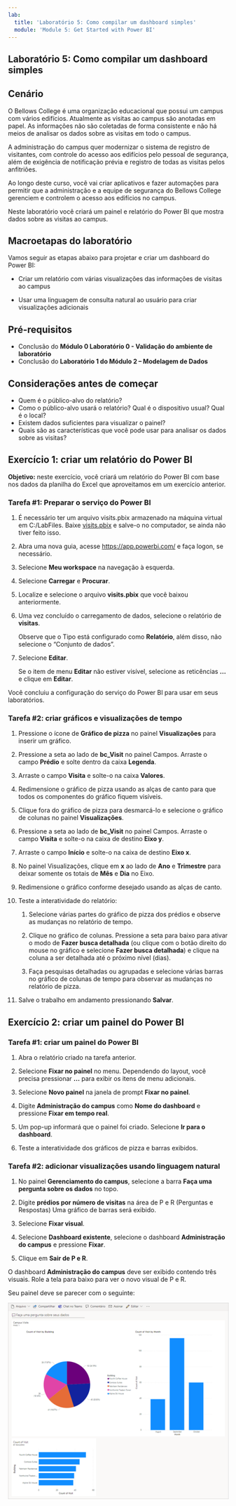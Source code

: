 ```yaml
---
lab:
  title: 'Laboratório 5: Como compilar um dashboard simples'
  module: 'Module 5: Get Started with Power BI'
---
```


## Laboratório 5: Como compilar um dashboard simples

## Cenário

O Bellows College é uma organização educacional que possui um campus com vários edifícios. Atualmente as visitas ao campus são anotadas em papel. As informações não são coletadas de forma consistente e não há meios de analisar os dados sobre as visitas em todo o campus.

A administração do campus quer modernizar o sistema de registro de visitantes, com controle do acesso aos edifícios pelo pessoal de segurança, além de exigência de notificação prévia e registro de todas as visitas pelos anfitriões.

Ao longo deste curso, você vai criar aplicativos e fazer automações para permitir que a administração e a equipe de segurança do Bellows College gerenciem e controlem o acesso aos edifícios no campus.

Neste laboratório você criará um painel e relatório do Power BI que mostra dados sobre as visitas ao campus.

## Macroetapas do laboratório

Vamos seguir as etapas abaixo para projetar e criar um dashboard do Power BI:

-   Criar um relatório com várias visualizações das informações de visitas ao campus

-   Usar uma linguagem de consulta natural ao usuário para criar visualizações adicionais

## Pré-requisitos

- Conclusão do **Módulo 0 Laboratório 0 - Validação do ambiente de laboratório**
- Conclusão do **Laboratório 1 do Módulo 2 – Modelagem de Dados**

## Considerações antes de começar

-   Quem é o público-alvo do relatório?
-   Como o público-alvo usará o relatório? Qual é o dispositivo usual? Qual é o local?
-   Existem dados suficientes para visualizar o painel?
-   Quais são as características que você pode usar para analisar os dados sobre as visitas?

## Exercício 1: criar um relatório do Power BI

**Objetivo:** neste exercício, você criará um relatório do Power BI com base nos dados da planilha do Excel que aproveitamos em um exercício anterior.

### Tarefa \#1: Preparar o serviço do Power BI

1.  É necessário ter um arquivo visits.pbix armazenado na máquina virtual em C:/LabFiles. Baixe [visits.pbix](https://github.com/MicrosoftLearning/PL-900-Microsoft-Power-Platform-Fundamentals/raw/master/Allfiles/visits.pbix) e salve-o no computador, se ainda não tiver feito isso.

2.  Abra uma nova guia, acesse <https://app.powerbi.com/> e faça logon, se necessário.

3.  Selecione **Meu workspace** na navegação à esquerda.

5.  Selecione **Carregar** e **Procurar**.

6.  Localize e selecione o arquivo **visits.pbix** que você baixou anteriormente. 

7.  Uma vez concluído o carregamento de dados, selecione o relatório de **visitas**.

    Observe que o Tipo está configurado como **Relatório**, além disso, não selecione o “Conjunto de dados”.

8.  Selecione **Editar**. 

    Se o item de menu **Editar** não estiver visível, selecione as reticências **...** e clique em **Editar**.

Você concluiu a configuração do serviço do Power BI para usar em seus laboratórios.


### Tarefa \#2: criar gráficos e visualizações de tempo

1.  Pressione o ícone de **Gráfico de pizza** no painel **Visualizações** para inserir um gráfico.

2.  Pressione a seta ao lado de **bc_Visit** no painel Campos. Arraste o campo **Prédio** e solte dentro da caixa **Legenda**.

3.  Arraste o campo **Visita** e solte-o na caixa **Valores**.

4.  Redimensione o gráfico de pizza usando as alças de canto para que todos os componentes do gráfico fiquem visíveis.

5.  Clique fora do gráfico de pizza para desmarcá-lo e selecione o gráfico de colunas no painel **Visualizações**.

6.  Pressione a seta ao lado de **bc_Visit** no painel Campos. Arraste o campo **Visita** e solte-o na caixa de destino **Eixo y**.

7.  Arraste o campo **Início** e solte-o na caixa de destino **Eixo x**.

8.  No painel Visualizações, clique em **x** ao lado de **Ano** e **Trimestre** para deixar somente os totais de **Mês** e **Dia** no Eixo.

9.  Redimensione o gráfico conforme desejado usando as alças de canto.

10. Teste a interatividade do relatório:

    1.  Selecione várias partes do gráfico de pizza dos prédios e observe as mudanças no relatório de tempo.

    2.  Clique no gráfico de colunas. Pressione a seta para baixo para ativar o modo de **Fazer busca detalhada** (ou clique com o botão direito do mouse no gráfico e selecione **Fazer busca detalhada**) e clique na coluna a ser detalhada até o próximo nível (dias).

    3.  Faça pesquisas detalhadas ou agrupadas e selecione várias barras no gráfico de colunas de tempo para observar as mudanças no relatório de pizza.

11. Salve o trabalho em andamento pressionando **Salvar**.

## Exercício 2: criar um painel do Power BI

### Tarefa \#1: criar um painel do Power BI

1.  Abra o relatório criado na tarefa anterior.

2.  Selecione **Fixar no painel** no menu. Dependendo do layout, você precisa pressionar **...** para exibir os itens de menu adicionais.

3.  Selecione **Novo painel** na janela de prompt **Fixar no painel**.

4.  Digite **Administração do campus** como **Nome do dashboard** e pressione **Fixar em tempo real**.

5.  Um pop-up informará que o painel foi criado. Selecione **Ir para o dashboard**.

6.  Teste a interatividade dos gráficos de pizza e barras exibidos.

### Tarefa \#2: adicionar visualizações usando linguagem natural

1.  No painel **Gerenciamento do campus**, selecione a barra **Faça uma pergunta sobre os dados** no topo.

2.  Digite **prédios por número de visitas** na área de P e R (Perguntas e Respostas) Uma gráfico de barras será exibido.

3.  Selecione **Fixar visual**.

4.  Selecione **Dashboard existente**, selecione o dashboard **Administração do campus** e pressione **Fixar**.

5.  Clique em **Sair de P e R**.

O dashboard **Administração do campus** deve ser exibido contendo três visuais. Role a tela para baixo para ver o novo visual de P e R.

Seu painel deve se parecer com o seguinte:

![](media/5-powerbi-result.png)
